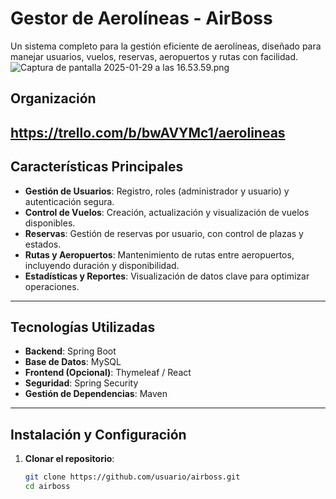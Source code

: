 # **Gestor de Aerolíneas - AirBoss**

Un sistema completo para la gestión eficiente de aerolíneas, diseñado para manejar usuarios, vuelos, reservas, aeropuertos y rutas con facilidad.
![Captura de pantalla 2025-01-29 a las 16.53.59.png](../../../../../../../var/folders/vn/0m_hvhs14fv1by5156tdh93m0000gn/T/TemporaryItems/NSIRD_screencaptureui_njIKMa/Captura%20de%20pantalla%202025-01-29%20a%20las%2016.53.59.png)
## **Organización**
https://trello.com/b/bwAVYMc1/aerolineas
---

## **Características Principales**
- **Gestión de Usuarios**: Registro, roles (administrador y usuario) y autenticación segura.
- **Control de Vuelos**: Creación, actualización y visualización de vuelos disponibles.
- **Reservas**: Gestión de reservas por usuario, con control de plazas y estados.
- **Rutas y Aeropuertos**: Mantenimiento de rutas entre aeropuertos, incluyendo duración y disponibilidad.
- **Estadísticas y Reportes**: Visualización de datos clave para optimizar operaciones.

---

## **Tecnologías Utilizadas**
- **Backend**: Spring Boot
- **Base de Datos**: MySQL
- **Frontend (Opcional)**: Thymeleaf / React
- **Seguridad**: Spring Security
- **Gestión de Dependencias**: Maven

---

## **Instalación y Configuración**
1. **Clonar el repositorio**:
   ```bash
   git clone https://github.com/usuario/airboss.git
   cd airboss
